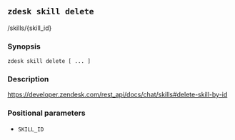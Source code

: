 ## `zdesk skill delete`

/skills/{skill_id}

### Synopsis

    zdesk skill delete [ ... ]

### Description

https://developer.zendesk.com/rest_api/docs/chat/skills#delete-skill-by-id

### Positional parameters

* `SKILL_ID`

